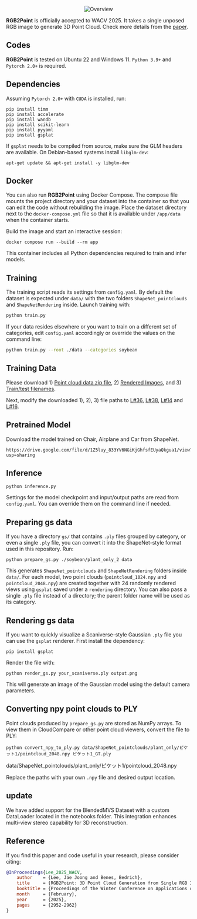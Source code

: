 <p align="center">
    <img src="https://www.jaejoonglee.com/images/rgb2point.png" alt="Overview">
</p>

**RGB2Point** is officially accepted to WACV 2025. It takes a single unposed RGB image to generate 3D Point Cloud. Check more details from the [paper](https://arxiv.org/pdf/2407.14979).
## Codes
**RGB2Point** is tested on Ubuntu 22 and Windows 11. `Python 3.9+` and `Pytorch 2.0+` is required.

## Dependencies
Assuming `Pytorch 2.0+` with `CUDA` is installed, run:
```
pip install timm
pip install accelerate
pip install wandb
pip install scikit-learn
pip install pyyaml
pip install gsplat
```
If `gsplat` needs to be compiled from source, make sure the GLM headers
are available. On Debian-based systems install `libglm-dev`:

```
apt-get update && apt-get install -y libglm-dev
```

## Docker
You can also run **RGB2Point** using Docker Compose. The compose file mounts
the project directory and your dataset into the container so that you can edit
the code without rebuilding the image. Place the dataset directory next to the
`docker-compose.yml` file so that it is available under `/app/data` when the
container starts.

Build the image and start an interactive session:

```
docker compose run --build --rm app
```

This container includes all Python dependencies required to train and infer
models.

## Training
The training script reads its settings from `config.yaml`. By default the
dataset is expected under `data/` with the two folders
`ShapeNet_pointclouds` and `ShapeNetRendering` inside. Launch training
with:

```bash
python train.py
```

If your data resides elsewhere or you want to train on a different set of
categories, edit `config.yaml` accordingly or override the values on the
command line:

```bash
python train.py --root ./data --categories soybean
```

## Training Data
Please download 1)  [Point cloud data zip file](https://drive.google.com/file/d/1R7TXnBvVir8OCXPE5f2kck6Enl0gdMUQ/view?usp=sharing), 2) [Rendered Images](https://drive.google.com/file/d/1t_rlV1BwitvICap_2ubd5oqL_6Yq-Drn/view?usp=sharing), and 3) [Train/test filenames](https://drive.google.com/drive/folders/1jBPd1YBJwzgVpolT-yA0g8XxYJmb2_s-?usp=sharing).

Next, modify the downloaded 1), 2), 3) file paths to [L#36](https://github.com/JaeLee18/RGB2point/blob/7b29188ea8b4c92fcc5f48bd0066e901881ce1f7/utils.py#L36), [L#38](https://github.com/JaeLee18/RGB2point/blob/7b29188ea8b4c92fcc5f48bd0066e901881ce1f7/utils.py#L38), [L#14](https://github.com/JaeLee18/RGB2point/blob/7b29188ea8b4c92fcc5f48bd0066e901881ce1f7/utils.py#L14) and [L#16](https://github.com/JaeLee18/RGB2point/blob/7b29188ea8b4c92fcc5f48bd0066e901881ce1f7/utils.py#L16).

## Pretrained Model
Download the model trained on Chair, Airplane and Car from ShapeNet.
```
https://drive.google.com/file/d/1Z5luy_833YV6NGiKjGhfsfEUyaQkgua1/view?usp=sharing
```

## Inference
```
python inference.py
```
Settings for the model checkpoint and input/output paths are read from
`config.yaml`. You can override them on the command line if needed.


## Preparing gs data
If you have a directory `gs/` that contains `.ply` files grouped by
category, or even a single `.ply` file, you can convert it into the
ShapeNet-style format used in this repository. Run:

```
python prepare_gs.py ./soybean/plant_only_2 data
```

This generates `ShapeNet_pointclouds` and `ShapeNetRendering` folders
inside `data/`. For each model, two point clouds (`pointcloud_1024.npy`
and `pointcloud_2048.npy`) are created together with 24 randomly
rendered views using `gsplat` saved under a `rendering` directory. You can also pass a
single `.ply` file instead of a directory; the parent folder name will
be used as its category.

## Rendering gs data
If you want to quickly visualize a Scaniverse-style Gaussian `.ply` file you can
use the `gsplat` renderer. First install the dependency:

```
pip install gsplat
```

Render the file with:

```
python render_gs.py your_scaniverse.ply output.png
```

This will generate an image of the Gaussian model using the default camera
parameters.

## Converting npy point clouds to PLY
Point clouds produced by `prepare_gs.py` are stored as NumPy arrays. To view
them in CloudCompare or other point cloud viewers, convert the file to PLY:

```
python convert_npy_to_ply.py data/ShapeNet_pointclouds/plant_only/ピケット1/pointcloud_2048.npy ピケット1_GT.ply
```

data/ShapeNet_pointclouds/plant_only/ピケット1/pointcloud_2048.npy

Replace the paths with your own `.npy` file and desired output location.



## update
We have added support for the BlendedMVS Dataset with a custom DataLoader located in the notebooks folder. This integration enhances multi-view stereo capability for 3D reconstruction.

## Reference
If you find this paper and code useful in your research, please consider citing:
```bibtex
@InProceedings{Lee_2025_WACV,
    author    = {Lee, Jae Joong and Benes, Bedrich},
    title     = {RGB2Point: 3D Point Cloud Generation from Single RGB Images},
    booktitle = {Proceedings of the Winter Conference on Applications of Computer Vision (WACV)},
    month     = {February},
    year      = {2025},
    pages     = {2952-2962}
}
```
